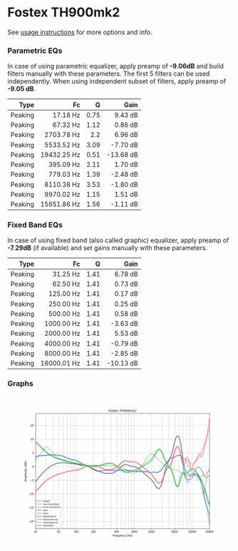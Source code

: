 # Fostex TH900mk2
See [usage instructions](https://github.com/jaakkopasanen/AutoEq#usage) for more options and info.

### Parametric EQs
In case of using parametric equalizer, apply preamp of **-9.06dB** and build filters manually
with these parameters. The first 5 filters can be used independently.
When using independent subset of filters, apply preamp of **-9.05 dB**.

| Type    | Fc          |    Q | Gain      |
|--------:|------------:|-----:|----------:|
| Peaking | 17.18 Hz    | 0.75 | 9.43 dB   |
| Peaking | 67.32 Hz    | 1.12 | 0.86 dB   |
| Peaking | 2703.78 Hz  | 2.2  | 6.96 dB   |
| Peaking | 5533.52 Hz  | 3.09 | -7.70 dB  |
| Peaking | 19432.25 Hz | 0.51 | -13.68 dB |
| Peaking | 395.09 Hz   | 2.11 | 1.70 dB   |
| Peaking | 779.03 Hz   | 1.39 | -2.48 dB  |
| Peaking | 8110.38 Hz  | 3.53 | -1.80 dB  |
| Peaking | 9970.02 Hz  | 1.15 | 1.51 dB   |
| Peaking | 15651.86 Hz | 1.56 | -1.11 dB  |

### Fixed Band EQs
In case of using fixed band (also called graphic) equalizer, apply preamp of **-7.29dB**
(if available) and set gains manually with these parameters.

| Type    | Fc          |    Q | Gain      |
|--------:|------------:|-----:|----------:|
| Peaking | 31.25 Hz    | 1.41 | 6.78 dB   |
| Peaking | 62.50 Hz    | 1.41 | 0.73 dB   |
| Peaking | 125.00 Hz   | 1.41 | 0.17 dB   |
| Peaking | 250.00 Hz   | 1.41 | 0.25 dB   |
| Peaking | 500.00 Hz   | 1.41 | 0.58 dB   |
| Peaking | 1000.00 Hz  | 1.41 | -3.63 dB  |
| Peaking | 2000.00 Hz  | 1.41 | 5.53 dB   |
| Peaking | 4000.00 Hz  | 1.41 | -0.79 dB  |
| Peaking | 8000.00 Hz  | 1.41 | -2.85 dB  |
| Peaking | 16000.01 Hz | 1.41 | -10.13 dB |

### Graphs
![](./Fostex%20TH900mk2.png)